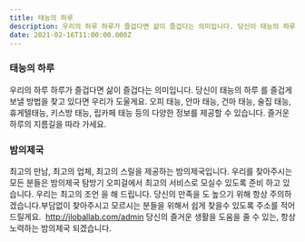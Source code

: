 ```yaml
---
title: 태능의 하루
description: 우리의 하루 하루가 즐겁다면 삶이 즐겁다는 의미입니다. 당신이 태능의 하루 를 즐겁게 보낼 방법을 찾고 있다면 우리가 도울게요. 오피 태능, 안마 태능, 건마 태능, 술집 태능, 휴게텔태능, 키스방 태능, 립카페 태능 등의 다양한 정보를 제공할 수 있습니다. 즐거운 하루의 지름길을 따라 가세요.\n밤의제국 \n 최고의 만남, 최고의 업체, 최고의 스릴을 제공하는 밤의제국입니다. 우리를 찾아주시는 모든 분들은 밤의제국 탐방기 오피걸에서 최고의 서비스로 모실수 있도록 준비 하고 있습니다. 우리는 최고의 조언 을 해 드립니다. 당신의 만족을 도 높으기 위해 항상 주의하겠습니다.부담없이 찾아주시고 모르시는 분들을 위해서 쉽게 찾을수 있도록 주소를 적어 드릴게요.  http://jloballab.com/admin 당신의 즐거운 생활을 도움을 줄 수 있는, 항상 노력하는 밤의제국 되겠습니다.
date: 2021-02-16T11:00:00.000Z
---
```


### 태능의 하루

우리의 하루 하루가 즐겁다면 삶이 즐겁다는 의미입니다. 당신이 태능의 하루 를 즐겁게 보낼
방법을 찾고 있다면 우리가 도울게요. 오피 태능, 안마 태능, 건마 태능, 술집 태능,
휴게텔태능, 키스방 태능, 립카페 태능 등의 다양한 정보를 제공할 수 있습니다. 즐거운
하루의 지름길을 따라 가세요.

### 밤의제국

최고의 만남, 최고의 업체, 최고의 스릴을 제공하는 밤의제국입니다. 우리를 찾아주시는 모든
분들은 밤의제국 탐방기 오피걸에서 최고의 서비스로 모실수 있도록 준비 하고 있습니다.
우리는 최고의 조언 을 해 드립니다. 당신의 만족을 도 높으기 위해 항상
주의하겠습니다.부담없이 찾아주시고 모르시는 분들을 위해서 쉽게 찾을수 있도록 주소를
적어 드릴게요.  http://jloballab.com/admin 당신의 즐거운 생활을 도움을 줄 수 있는, 항상
노력하는 밤의제국 되겠습니다.
